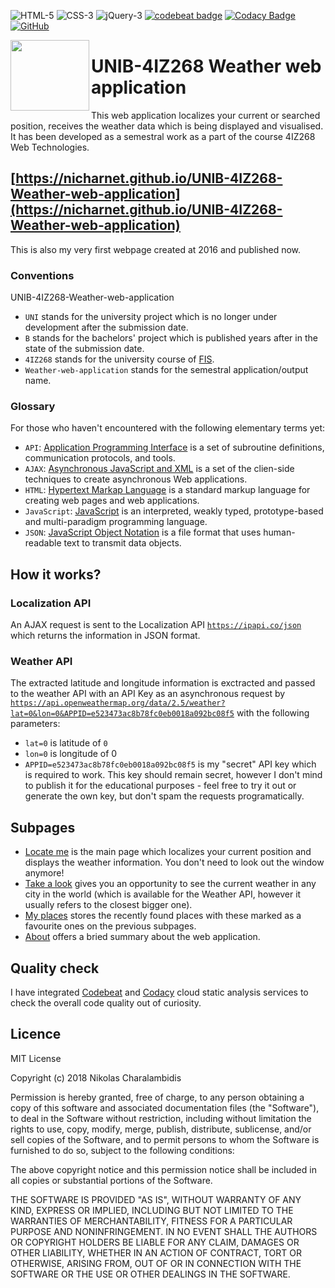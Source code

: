 ![HTML-5](https://img.shields.io/badge/HTML-5-orange.svg)
![CSS-3](https://img.shields.io/badge/CSS-3-blue.svg)
![jQuery-3](https://img.shields.io/badge/jQuery-3-blue.svg)
[![codebeat badge](https://codebeat.co/badges/a60d5166-cfc9-42b0-b886-6267f670096c)](https://codebeat.co/projects/github-com-nicharnet-unib-4iz268-weather-web-application-master)
[![Codacy Badge](https://api.codacy.com/project/badge/Grade/d6a7e87601244174a62512b9a3e7fe30)](https://www.codacy.com/app/NicharNET/UNIB-4IZ268-Weather-web-application?utm_source=github.com&amp;utm_medium=referral&amp;utm_content=NicharNET/UNIB-4IZ268-Weather-web-application&amp;utm_campaign=Badge_Grade)
[![GitHub](https://img.shields.io/github/license/mashape/apistatus.svg)](https://github.com/NicharNET/UNIB-4IZ268-Weather-web-application/blob/master/LICENSE)

<img align="left" height="113.176" width="126" top="50" src="http://i67.tinypic.com/2ly64qw.png" border="0">

# UNIB-4IZ268 Weather web application

This web application localizes your current or searched position, receives the weather data which is being displayed and visualised. It has been developed as a semestral work as a part of the course 4IZ268 Web Technologies.

## [https://nicharnet.github.io/UNIB-4IZ268-Weather-web-application](https://nicharnet.github.io/UNIB-4IZ268-Weather-web-application)

This is also my very first webpage created at 2016 and published now.

### Conventions

UNIB-4IZ268-Weather-web-application
 - `UNI` stands for the university project which is no longer under development after the submission date.
 - `B` stands for the bachelors' project which is published years after in the state of the submission date.
 - `4IZ268` stands for the university course of [FIS](https://fis.vse.cz/en/).
 - `Weather-web-application` stands for the semestral application/output name.
 
### Glossary

For those who haven't encountered with the following elementary terms yet:
 - `API`: [Application Programming Interface](https://en.wikipedia.org/wiki/Application_programming_interface) is a set of subroutine definitions, communication protocols, and tools.
 - `AJAX`: [Asynchronous JavaScript and XML](https://en.wikipedia.org/wiki/Ajax_(programming)) is a set of the clien-side techniques to create asynchronous Web applications.
 - `HTML`: [Hypertext Markap Language](https://en.wikipedia.org/wiki/HTML) is a standard markup language for creating web pages and web applications.
 - `JavaScript`: [JavaScript](https://en.wikipedia.org/wiki/JavaScript) is an interpreted, weakly typed, prototype-based and multi-paradigm programming language.
 - `JSON`: [JavaScript Object Notation](https://en.wikipedia.org/wiki/JSON) is a file format that uses human-readable text to transmit data objects.

## How it works?

### Localization API
An AJAX request is sent to the Localization API [`https://ipapi.co/json`](https://ipapi.co/json) which returns the information in JSON format. 

### Weather API 
The extracted latitude and longitude information is exctracted and passed to the weather API with an API Key as an asynchronous request by [`https://api.openweathermap.org/data/2.5/weather?lat=0&lon=0&APPID=e523473ac8b78fc0eb0018a092bc08f5`](https://api.openweathermap.org/data/2.5/weather?lat=0&lon=0&APPID=e523473ac8b78fc0eb0018a092bc08f5) with the following parameters:

 - `lat=0` is latitude of `0`
 - `lon=0` is longitude of 0 
 - `APPID=e523473ac8b78fc0eb0018a092bc08f5` is my "secret" API key which is required to work. This key should remain secret, however I don't mind to publish it for the educational purposes - feel free to try it out or generate the own key, but don't spam the requests programatically.

## Subpages 
- [Locate me](https://nicharnet.github.io/UNIB-4IZ268-Weather-web-application/index.html) is the main page which localizes your current position and displays the weather information. You don't need to look out the window anymore!
- [Take a look](https://nicharnet.github.io/UNIB-4IZ268-Weather-web-application/take-a-look.html) gives you an opportunity to see the current weather in any city in the world (which is available for the Weather API, however it usually refers to the closest bigger one).
- [My places](https://nicharnet.github.io/UNIB-4IZ268-Weather-web-application/my-places.html) stores the recently found places with these marked as a favourite ones on the previous subpages.
- [About](https://nicharnet.github.io/UNIB-4IZ268-Weather-web-application/about.html) offers a bried summary about the web application.

## Quality check

I have integrated [Codebeat](https://codebeat.co) and [Codacy](https://www.codacy.com) cloud static analysis services to check the overall code quality out of curiosity. 

## Licence

MIT License

Copyright (c) 2018 Nikolas Charalambidis

Permission is hereby granted, free of charge, to any person obtaining a copy
of this software and associated documentation files (the "Software"), to deal
in the Software without restriction, including without limitation the rights
to use, copy, modify, merge, publish, distribute, sublicense, and/or sell
copies of the Software, and to permit persons to whom the Software is
furnished to do so, subject to the following conditions:

The above copyright notice and this permission notice shall be included in all
copies or substantial portions of the Software.

THE SOFTWARE IS PROVIDED "AS IS", WITHOUT WARRANTY OF ANY KIND, EXPRESS OR
IMPLIED, INCLUDING BUT NOT LIMITED TO THE WARRANTIES OF MERCHANTABILITY,
FITNESS FOR A PARTICULAR PURPOSE AND NONINFRINGEMENT. IN NO EVENT SHALL THE
AUTHORS OR COPYRIGHT HOLDERS BE LIABLE FOR ANY CLAIM, DAMAGES OR OTHER
LIABILITY, WHETHER IN AN ACTION OF CONTRACT, TORT OR OTHERWISE, ARISING FROM,
OUT OF OR IN CONNECTION WITH THE SOFTWARE OR THE USE OR OTHER DEALINGS IN THE
SOFTWARE.
